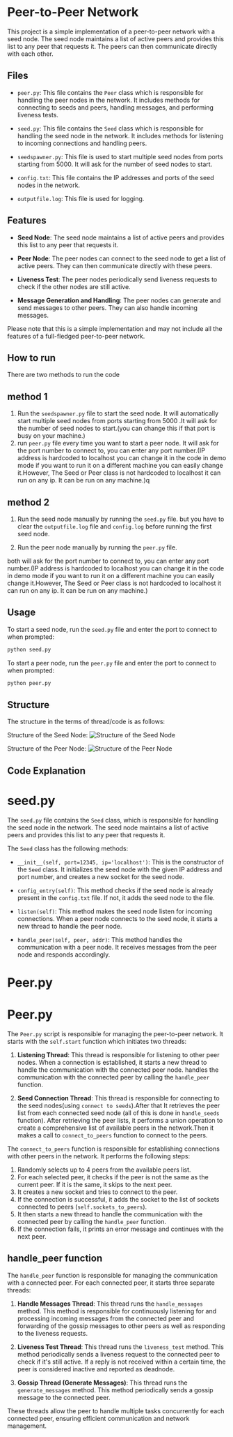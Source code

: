 # Peer-to-Peer Network

This project is a simple implementation of a peer-to-peer network with a seed node. The seed node maintains a list of active peers and provides this list to any peer that requests it. The peers can then communicate directly with each other.

## Files

- `peer.py`: This file contains the `Peer` class which is responsible for handling the peer nodes in the network. It includes methods for connecting to seeds and peers, handling messages, and performing liveness tests.

- `seed.py`: This file contains the `Seed` class which is responsible for handling the seed node in the network. It includes methods for listening to incoming connections and handling peers.

- `seedspawner.py`: This file is used to start multiple seed nodes from ports starting from 5000. It will ask for the number of seed nodes to start.
- `config.txt`: This file contains the IP addresses and ports of the seed nodes in the network.

- `outputfile.log`: This file is used for logging.


## Features

- **Seed Node**: The seed node maintains a list of active peers and provides this list to any peer that requests it.

- **Peer Node**: The peer nodes can connect to the seed node to get a list of active peers. They can then communicate directly with these peers.

- **Liveness Test**: The peer nodes periodically send liveness requests to check if the other nodes are still active.

- **Message Generation and Handling**: The peer nodes can generate and send messages to other peers. They can also handle incoming messages.

Please note that this is a simple implementation and may not include all the features of a full-fledged peer-to-peer network.

## How to run
There are two methods to run the code
## method 1
1. Run the `seedspawner.py` file to start the seed node. It will automatically start multiple seed nodes from ports starting from 5000 .It will ask for the number of seed nodes to start.(you can change this if that port is busy on your machine.)
2. run `peer.py` file every time you want to start a peer node. It will ask for the port number to connect to, you can enter any port number.(IP address is hardcoded to localhost you can change it in the code in demo mode if you want to run it on a different machine you can easily change it.However, The Seed or Peer class is not hardcoded to localhost it can run on any ip. It can be run on any machine.)q

## method 2
1. Run the seed node manually by running the `seed.py` file. but you have to clear the `outputfile.log` file and `config.log` before running the first seed node.

2. Run the peer node manually by running the `peer.py` file.

both will ask for the port number to connect to, you can enter any port number.(IP address is hardcoded to localhost you can change it in the code in demo mode if you want to run it on a different machine you can easily change it.However, The Seed or Peer class is not hardcoded to localhost it can run on any ip. It can be run on any machine.)


## Usage

To start a seed node, run the `seed.py` file and enter the port to connect to when prompted:

```sh
python seed.py
```
To start a peer node, run the `peer.py` file and enter the port to connect to when prompted:

```sh
python peer.py
```

## Structure
The structure in the terms of thread/code is as follows:

Structure of the Seed Node:
![Structure of the Seed Node](extras/imageseed.png)

Structure of the Peer Node:
![Structure of the Peer Node](extras/imagepeer.png)

## Code Explanation
# seed.py

The `seed.py` file contains the `Seed` class, which is responsible for handling the seed node in the network. The seed node maintains a list of active peers and provides this list to any peer that requests it. 

The `Seed` class has the following methods:

- `__init__(self, port=12345, ip='localhost')`: This is the constructor of the `Seed` class. It initializes the seed node with the given IP address and port number, and creates a new socket for the seed node.

- `config_entry(self)`: This method checks if the seed node is already present in the `config.txt` file. If not, it adds the seed node to the file.

- `listen(self)`: This method makes the seed node listen for incoming connections. When a peer node connects to the seed node, it starts a new thread to handle the peer node.

- `handle_peer(self, peer, addr)`: This method handles the communication with a peer node. It receives messages from the peer node and responds accordingly.


# Peer.py
# Peer.py

The `Peer.py` script is responsible for managing the peer-to-peer network. It starts with the `self.start` function which initiates two threads:

1. **Listening Thread**: This thread is responsible for listening to other peer nodes. When a connection is established, it starts a new thread to handle the communication with the connected peer node.
handles the communication with the connected peer by calling the `handle_peer` function.

2. **Seed Connection Thread**: This thread is responsible for connecting to the seed nodes(using `connect to seeds`).After that It retrieves the peer list from each connected seed node (all of this is done in `handle_seeds` function). After retrieving the peer lists, it performs a union operation to create a comprehensive list of available peers in the network.Then it makes a call to `connect_to_peers` function to connect to the peers.



The `connect_to_peers` function is responsible for establishing connections with other peers in the network. It performs the following steps:

1. Randomly selects up to 4 peers from the available peers list.
2. For each selected peer, it checks if the peer is not the same as the current peer. If it is the same, it skips to the next peer.
3. It creates a new socket and tries to connect to the peer.
4. If the connection is successful, it adds the socket to the list of sockets connected to peers (`self.sockets_to_peers`).
5. It then starts a new thread to handle the communication with the connected peer by calling the `handle_peer` function.
6. If the connection fails, it prints an error message and continues with the next peer.

## handle_peer function

The `handle_peer` function is responsible for managing the communication with a connected peer. For each connected peer, it starts three separate threads:

1. **Handle Messages Thread**: This thread runs the `handle_messages` method. This method is responsible for continuously listening for and processing incoming messages from the connected peer and forwarding of the gossip messages to other peers as well as responding to the liveness requests.

2. **Liveness Test Thread**: This thread runs the `liveness_test` method. This method periodically sends a liveness request to the connected peer to check if it's still active. If a reply is not received within a certain time, the peer is considered inactive and reported as deadnode.

3. **Gossip Thread (Generate Messages)**: This thread runs the `generate_messages` method. This method periodically sends a gossip message to the connected peer. 

These threads allow the peer to handle multiple tasks concurrently for each connected peer, ensuring efficient communication and network management.
